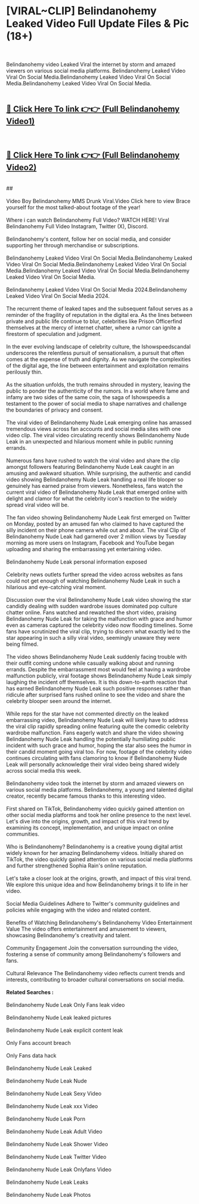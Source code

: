 # [VIRAL~CLIP] Belindanohemy Leaked Video Full Update Files & Pic (18+) <br>
<br>

Belindanohemy video Leaked Viral the internet by storm and amazed viewers on various social media platforms. Belindanohemy Leaked Video Viral On Social Media.Belindanohemy Leaked Video Viral On Social Media.Belindanohemy Leaked Video Viral On Social Media.<br>
 <br>

##  <a href="https://play.trustnlinepharmacy.us?title=Full Belindanohemy&ref=git">🔴 Click Here To link 👉👉 (Full Belindanohemy Video1)</a><br>
  <br>

##  <a href="https://play.trustnlinepharmacy.us?title=Full Belindanohemy&ref=git">🔴 Click Here To link 👉👉 (Full Belindanohemy Video2)</a><br>
  <br>
  ##


  <br>

  <br>
Video Boy Belindanohemy MMS Drunk Viral.Video Click here to view Brace yourself for the most talked-about footage of the year!
<br><br>
Where i can watch Belindanohemy Full Video? WATCH HERE! Viral Belindanohemy Full Video Instagram, Twitter (X), Discord.
<br><br>
Belindanohemy's content, follow her on social media, and consider supporting her through merchandise or subscriptions.
<br><br>
Belindanohemy Leaked Video Viral On Social Media.Belindanohemy Leaked Video Viral On Social Media.Belindanohemy Leaked Video Viral On Social Media.Belindanohemy Leaked Video Viral On Social Media.Belindanohemy Leaked Video Viral On Social Media.
<br><br>
Belindanohemy Leaked Video Viral On Social Media 2024.Belindanohemy Leaked Video Viral On Social Media 2024.
<br><br>
The recurrent theme of leaked tapes and the subsequent fallout serves as a reminder of the fragility of reputation in the digital era. As the lines between private and public life continue to blur, celebrities like Prison Officerfind themselves at the mercy of internet chatter, where a rumor can ignite a firestorm of speculation and judgment.
<br><br>
In the ever evolving landscape of celebrity culture, the Ishowspeedscandal underscores the relentless pursuit of sensationalism, a pursuit that often comes at the expense of truth and dignity. As we navigate the complexities of the digital age, the line between entertainment and exploitation remains perilously thin.
<br><br>
As the situation unfolds, the truth remains shrouded in mystery, leaving the public to ponder the authenticity of the rumors. In a world where fame and infamy are two sides of the same coin, the saga of Ishowspeedis a testament to the power of social media to shape narratives and challenge the boundaries of privacy and consent.
<br><br>
The viral video of Belindanohemy Nude Leak emerging online has amassed tremendous views across fan accounts and social media sites with one video clip. The viral video circulating recently shows Belindanohemy Nude Leak in an unexpected and hilarious moment while in public running errands.
<br><br>
Numerous fans have rushed to watch the viral video and share the clip amongst followers featuring Belindanohemy Nude Leak caught in an amusing and awkward situation. While surprising, the authentic and candid video showing Belindanohemy Nude Leak handling a real life blooper so genuinely has earned praise from viewers. Nonetheless, fans watch the current viral video of Belindanohemy Nude Leak that emerged online with delight and clamor for what the celebrity icon's reaction to the widely spread viral video will be.
<br><br>
The fan video showing Belindanohemy Nude Leak first emerged on Twitter on Monday, posted by an amused fan who claimed to have captured the silly incident on their phone camera while out and about. The viral Clip of Belindanohemy Nude Leak had garnered over 2 million views by Tuesday morning as more users on Instagram, Facebook and YouTube began uploading and sharing the embarrassing yet entertaining video.
<br><br>
Belindanohemy Nude Leak personal information exposed
<br><br>
Celebrity news outlets further spread the video across websites as fans could not get enough of watching Belindanohemy Nude Leak in such a hilarious and eye-catching viral moment.
<br><br>
Discussion over the viral Belindanohemy Nude Leak video showing the star candidly dealing with sudden wardrobe issues dominated pop culture chatter online. Fans watched and rewatched the short video, praising Belindanohemy Nude Leak for taking the malfunction with grace and humor even as cameras captured the celebrity video now flooding timelines. Some fans have scrutinized the viral clip, trying to discern what exactly led to the star appearing in such a silly viral video, seemingly unaware they were being filmed.
<br><br>
The video shows Belindanohemy Nude Leak suddenly facing trouble with their outfit coming undone while casually walking about and running errands. Despite the embarrassment most would feel at having a wardrobe malfunction publicly, viral footage shows Belindanohemy Nude Leak simply laughing the incident off themselves. It is this down-to-earth reaction that has earned Belindanohemy Nude Leak such positive responses rather than ridicule after surprised fans rushed online to see the video and share the celebrity blooper seen around the internet.
<br><br>
While reps for the star have not commented directly on the leaked embarrassing video, Belindanohemy Nude Leak will likely have to address the viral clip rapidly spreading online featuring quite the comedic celebrity wardrobe malfunction. Fans eagerly watch and share the video showing Belindanohemy Nude Leak handling the potentially humiliating public incident with such grace and humor, hoping the star also sees the humor in their candid moment going viral too. For now, footage of the celebrity video continues circulating with fans clamoring to know if Belindanohemy Nude Leak will personally acknowledge their viral video being shared widely across social media this week.
<br><br>
Belindanohemy video took the internet by storm and amazed viewers on various social media platforms. Belindanohemy, a young and talented digital creator, recently became famous thanks to this interesting video.
<br><br>
First shared on TikTok, Belindanohemy video quickly gained attention on other social media platforms and took her online presence to the next level. Let's dive into the origins, growth, and impact of this viral trend by examining its concept, implementation, and unique impact on online communities.
<br><br>
Who is Belindanohemy? Belindanohemy is a creative young digital artist widely known for her amazing Belindanohemy videos. Initially shared on TikTok, the video quickly gained attention on various social media platforms and further strengthened Sophia Rain's online reputation.
<br><br>
Let's take a closer look at the origins, growth, and impact of this viral trend. We explore this unique idea and how Belindanohemy brings it to life in her video.
<br><br>
Social Media Guidelines Adhere to Twitter's community guidelines and policies while engaging with the video and related content.
<br><br>
Benefits of Watching Belindanohemy's Belindanohemy Video Entertainment Value The video offers entertainment and amusement to viewers, showcasing Belindanohemy's creativity and talent.
<br><br>
Community Engagement Join the conversation surrounding the video, fostering a sense of community among Belindanohemy's followers and fans.
<br><br>
Cultural Relevance The Belindanohemy video reflects current trends and interests, contributing to broader cultural conversations on social media.
<br><br>
<strong>Related Searches :</strong>
<br><br>
Belindanohemy Nude Leak Only Fans leak video
<br><br>
Belindanohemy Nude Leak leaked pictures
<br><br>
Belindanohemy Nude Leak explicit content leak
<br><br>
Only Fans account breach
<br><br>
Only Fans data hack
<br><br>
Belindanohemy Nude Leak Leaked
<br><br>
Belindanohemy Nude Leak Nude
<br><br>
Belindanohemy Nude Leak Sexy Video
<br><br>
Belindanohemy Nude Leak xxx Video
<br><br>
Belindanohemy Nude Leak Porn
<br><br>
Belindanohemy Nude Leak Adult Video
<br><br>
Belindanohemy Nude Leak Shower Video
<br><br>
Belindanohemy Nude Leak Twitter Video
<br><br>
Belindanohemy Nude Leak Onlyfans Video
<br><br>
Belindanohemy Nude Leak Leaks
<br><br>
Belindanohemy Nude Leak Photos